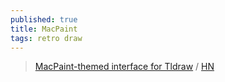 ```yaml
---
published: true
title: MacPaint
tags: retro draw
---
```

> [MacPaint-themed interface for Tldraw](https://paint.withdiagram.com/) / [HN](https://news.ycombinator.com/item?id=30508508)
